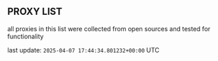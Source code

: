 ## PROXY LIST

all proxies in this list were collected from open sources and tested for functionality

last update: `2025-04-07 17:44:34.801232+00:00` UTC